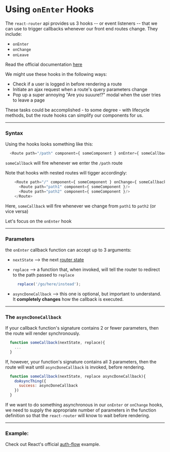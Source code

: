 # Using `onEnter` Hooks

The `react-router` api provides us 3 hooks -- or event listeners -- that we can use to trigger callbacks whenever our front end routes change. They include:

  * `onEnter`
  * `onChange`
  * `onLeave`

Read the official documentation [here][documentation]

We might use these hooks in the following ways:
  * Check if a user is logged in before rendering a route
  * Initiate an ajax request when a route's query parameters change
  * Pop up a super annoying "Are you suuure!?" modal when the user tries to leave a page

These tasks could be accomplished - to some degree - with lifecycle methods, but the route hooks can simplify our components for us.

---

### Syntax

Using the hooks looks something like this:

```javascript
  <Route path="/path" component={ someComponent } onEnter={ someCallback } />
```

`someCallback` will fire whenever we enter the `/path` route

Note that hooks with nested routes will tigger accordingly:

```javascript
    <Route path="/" component={ someComponent } onChange={ someCallback }>
      <Route path="path1" component={ someComponent }/>
      <Route path="path2" component={ someComponent }/>
    </Route>
```

Here, `someCallback` will fire whenever we change from `path1` to `path2` (or vice versa)

Let's focus on the `onEnter` hook

---

### Parameters

the `onEnter` callback function can accept up to 3 arguments:
  * `nextState` --> the next [router state][router-state]
  * `replace` --> a function that, when invoked, will tell the router to redirect to the path passed to `replace`

      ```javascript
        replace('/go/here/instead');
      ```
      
  * `asyncDoneCallback` --> this one is optional, but important to understand. It **completely changes** how the callback is executed.

---

### The `asyncDoneCallback`

If your callback function's signature contains 2 or fewer parameters, then the route will render synchronously.

  ```javascript
    function someCallback(nextState, replace){
      ...
    }
  ```

If, however, your function's signature contains all 3 parameters, then the route will wait until `asyncDoneCallback` is invoked, before rendering.

  ```javascript
    function someCallback(nextState, replace asyncDoneCallback){
      doAsyncThing({
        success: asyncDoneCallback
      })
    }
  ```

If we want to do something asynchronous in our `onEnter` or `onChange` hooks, we need to supply the appropriate number of parameters in the function definition so that the `react-router` will know to wait before rendering.

---

### Example:

Check out React's official [auth-flow][auth-flow] example.


[auth-flow]: https://github.com/reactjs/react-router/tree/efac1a8ff4c26d6b7379adf2ab903f1892276362/examples/auth-flow

[documentation]: https://github.com/reactjs/react-router/blob/master/docs/API.md#onenternextstate-replace-callback

[router-state]: https://github.com/reactjs/react-router/blob/master/docs/Glossary.md#routerstate
